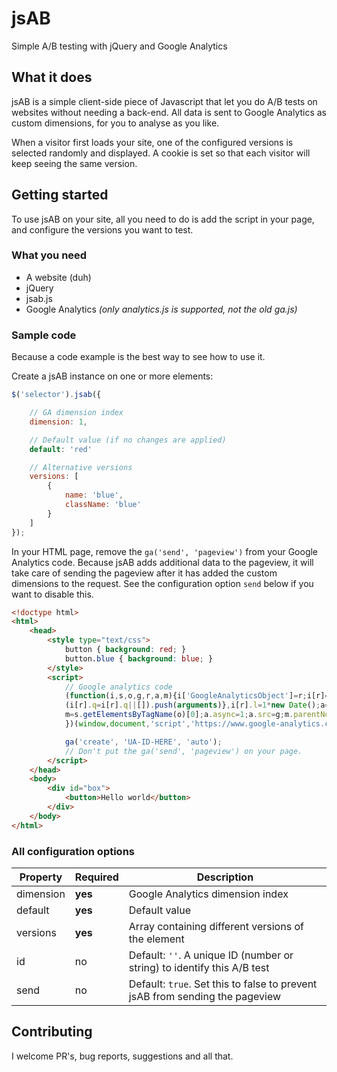 # jsAB
Simple A/B testing with jQuery and Google Analytics

## What it does
jsAB is a simple client-side piece of Javascript that let you do A/B tests on websites without needing a back-end. All data is sent to Google Analytics as custom dimensions, for you to analyse as you like.

When a visitor first loads your site, one of the configured versions is selected randomly and displayed. A cookie is set so that each visitor will keep seeing the same version.

## Getting started
To use jsAB on your site, all you need to do is add the script in your page, and configure the versions you want to test.

### What you need
- A website (duh)
- jQuery
- jsab.js
- Google Analytics _(only analytics.js is supported, not the old ga.js)_

### Sample code
Because a code example is the best way to see how to use it.

Create a jsAB instance on one or more elements:
```javascript
$('selector').jsab({

	// GA dimension index
	dimension: 1,

	// Default value (if no changes are applied)
	default: 'red'

	// Alternative versions
	versions: [
		{
			name: 'blue',
			className: 'blue'
		}
	]
});
```

In your HTML page, remove the `ga('send', 'pageview')` from your Google Analytics code. Because jsAB adds additional data to the pageview, it will take care of sending the pageview after it has added the custom dimensions to the request. See the configuration option `send` below if you want to disable this.
```html
<!doctype html>
<html>
	<head>
		<style type="text/css">
			button { background: red; }
			button.blue { background: blue; }
		</style>
		<script>
			// Google analytics code
			(function(i,s,o,g,r,a,m){i['GoogleAnalyticsObject']=r;i[r]=i[r]||function(){
			(i[r].q=i[r].q||[]).push(arguments)},i[r].l=1*new Date();a=s.createElement(o),
			m=s.getElementsByTagName(o)[0];a.async=1;a.src=g;m.parentNode.insertBefore(a,m)
			})(window,document,'script','https://www.google-analytics.com/analytics.js','ga');

			ga('create', 'UA-ID-HERE', 'auto');
			// Don't put the ga('send', 'pageview') on your page.
		</script>
	</head>
	<body>
		<div id="box">
			<button>Hello world</button>
		</div>
	</body>
</html>
```

### All configuration options

| Property  | Required | Description |
| --------- | -------- | ----------- |
| dimension | **yes**  | Google Analytics dimension index |
| default   | **yes**  | Default value |
| versions  | **yes**  | Array containing different versions of the element |
| id        | no       | Default: `''`. A unique ID (number or string) to identify this A/B test |
| send      | no       | Default: `true`. Set this to false to prevent jsAB from sending the pageview |


## Contributing
I welcome PR's, bug reports, suggestions and all that.